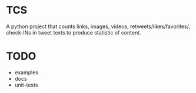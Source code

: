 TCS
=====
A python project that counts links, images, videos, retweets/likes/favorites/, check-INs in tweet texts to produce statistic of content.

TODO
====
* examples
* docs
* unit-tests

